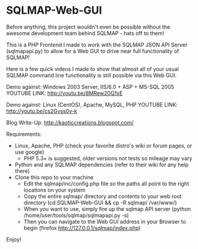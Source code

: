 # SQLMAP-Web-GUI
Before anything, this project wouldn't even be possible without the awesome development team behind SQLMAP - hats off to them!

This is a PHP Frontend I made to work with the SQLMAP JSON API Server (sqlmapapi.py) to allow for a Web GUI to drive near full functionality of SQLMAP!

Here is a few quick videos I made to show that almost all of your usual SQLMAP command line functionality is still possible via this Web GUI. 

Demo against: Windows 2003 Server, IIS/6.0 + ASP + MS-SQL 2005
   YOUTUBE LINK: http://youtu.be/8MRew20Q1xE

Demo against: Linux (CentOS), Apache, MySQL, PHP
   YOUTUBE LINK: http://youtu.be/cs2Gvss0v-k

Blog Write-Up: http://kaoticcreations.blogspot.com/

Requirements:
 - Linux, Apache, PHP (check your favorite distro's wiki or forum pages, or use google)
   - PHP 5.3+ is suggested, older versions not tests so mileage may vary
 - Python and any SQLMAP dependencies (refer to their wiki for any help there)
 - Clone this repo to your machine
   - Edit the sqlmap/inc/config.php file so the paths all point to the right locations on your system
   - Copy the entire sqlmap/ directory and contents to your web root directory (cd SQLMAP-Web-GUI && cp -R sqlmap/ /var/www/)
   - When you want to use, simply fire up the sqlmap API server (python /home/user/tools/sqlmap/sqlmapapi.py -s)
   - Then you can navigate to the Web GUI address in your Browser to begin (firefox http://127.0.0.1/sqlmap/index.php)

Enjoy!

